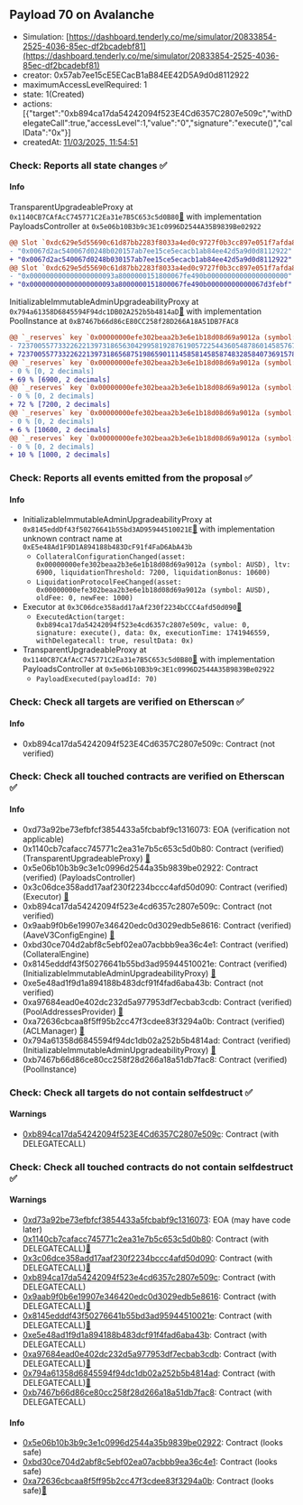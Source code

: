 ## Payload 70 on Avalanche

- Simulation: [https://dashboard.tenderly.co/me/simulator/20833854-2525-4036-85ec-df2bcadebf81](https://dashboard.tenderly.co/me/simulator/20833854-2525-4036-85ec-df2bcadebf81)
- creator: 0x57ab7ee15cE5ECacB1aB84EE42D5A9d0d8112922
- maximumAccessLevelRequired: 1
- state: 1(Created)
- actions: [{"target":"0xb894ca17da54242094f523E4Cd6357C2807e509c","withDelegateCall":true,"accessLevel":1,"value":"0","signature":"execute()","callData":"0x"}]
- createdAt: [11/03/2025, 11:54:51](https://snowtrace.io/tx/0xfecd5d62f0b6e66b738bb247525c14d86705417698f1ba32a3841290b78b4278)

### Check: Reports all state changes :white_check_mark:

#### Info


TransparentUpgradeableProxy at `0x1140CB7CAfAcC745771C2Ea31e7B5C653c5d0B80`[:ghost:](https://github.com/bgd-labs/aave-address-book "GovernanceV3Avalanche.PAYLOADS_CONTROLLER") with implementation PayloadsController at `0x5e06b10B3b9c3E1c0996D2544A35B9839Be02922`
```diff
@@ Slot `0xdc629e5d55690c61d87bb2283f8033a4ed0c9727f0b3cc897e051f7afda800a5` @@
- "0x0067d2ac540067d0248b020157ab7ee15ce5ecacb1ab84ee42d5a9d0d8112922"
+ "0x0067d2ac540067d0248b030157ab7ee15ce5ecacb1ab84ee42d5a9d0d8112922"
@@ Slot `0xdc629e5d55690c61d87bb2283f8033a4ed0c9727f0b3cc897e051f7afda800a6` @@
- "0x000000000000000000093a8000000151800067fe490b00000000000000000000"
+ "0x000000000000000000093a8000000151800067fe490b00000000000067d3febf"
```

InitializableImmutableAdminUpgradeabilityProxy at `0x794a61358D6845594F94dc1DB02A252b5b4814aD`[:ghost:](https://github.com/bgd-labs/aave-address-book "AaveV3Avalanche.POOL") with implementation PoolInstance at `0xB7467b66d86cE80CC258f28D266A18A51DB7FAC8`
```diff
@@ `_reserves` key `0x00000000efe302beaa2b3e6e1b18d08d69a9012a (symbol: AUSD).configuration.data` @@
- 7237005577332262213973186563042995819287619057225443605487860145857673297920
+ 7237005577332262213973186568751986590111458581458587483285840736915784997620
@@ `_reserves` key `0x00000000efe302beaa2b3e6e1b18d08d69a9012a (symbol: AUSD).configuration.data_decoded.ltv` @@
- 0 % [0, 2 decimals]
+ 69 % [6900, 2 decimals]
@@ `_reserves` key `0x00000000efe302beaa2b3e6e1b18d08d69a9012a (symbol: AUSD).configuration.data_decoded.liquidationThreshold` @@
- 0 % [0, 2 decimals]
+ 72 % [7200, 2 decimals]
@@ `_reserves` key `0x00000000efe302beaa2b3e6e1b18d08d69a9012a (symbol: AUSD).configuration.data_decoded.liquidationBonus` @@
- 0 % [0, 2 decimals]
+ 6 % [10600, 2 decimals]
@@ `_reserves` key `0x00000000efe302beaa2b3e6e1b18d08d69a9012a (symbol: AUSD).configuration.data_decoded.liquidationProtocolFee` @@
- 0 % [0, 2 decimals]
+ 10 % [1000, 2 decimals]
```


### Check: Reports all events emitted from the proposal :white_check_mark:

#### Info

- InitializableImmutableAdminUpgradeabilityProxy at `0x8145eddDf43f50276641b55bd3AD95944510021E`[:ghost:](https://github.com/bgd-labs/aave-address-book "AaveV3Avalanche.POOL_CONFIGURATOR") with implementation unknown contract name at `0xE5e48Ad1F9D1A894188b483DcF91f4FaD6AbA43b`
  - `CollateralConfigurationChanged(asset: 0x00000000efe302beaa2b3e6e1b18d08d69a9012a (symbol: AUSD), ltv: 6900, liquidationThreshold: 7200, liquidationBonus: 10600)`
  - `LiquidationProtocolFeeChanged(asset: 0x00000000efe302beaa2b3e6e1b18d08d69a9012a (symbol: AUSD), oldFee: 0, newFee: 1000)`
- Executor at `0x3C06dce358add17aAf230f2234bCCC4afd50d090`[:ghost:](https://github.com/bgd-labs/aave-address-book "AaveV2Avalanche.POOL_ADMIN, AaveV3Avalanche.ACL_ADMIN, GovernanceV3Avalanche.EXECUTOR_LVL_1")
  - `ExecutedAction(target: 0xb894ca17da54242094f523e4cd6357c2807e509c, value: 0, signature: execute(), data: 0x, executionTime: 1741946559, withDelegatecall: true, resultData: 0x)`
- TransparentUpgradeableProxy at `0x1140CB7CAfAcC745771C2Ea31e7B5C653c5d0B80`[:ghost:](https://github.com/bgd-labs/aave-address-book "GovernanceV3Avalanche.PAYLOADS_CONTROLLER") with implementation PayloadsController at `0x5e06b10B3b9c3E1c0996D2544A35B9839Be02922`
  - `PayloadExecuted(payloadId: 70)`

### Check: Check all targets are verified on Etherscan :white_check_mark:

#### Info

- 0xb894ca17da54242094f523E4Cd6357C2807e509c: Contract (not verified) 

### Check: Check all touched contracts are verified on Etherscan :white_check_mark:

#### Info

- 0xd73a92be73efbfcf3854433a5fcbabf9c1316073: EOA (verification not applicable)
- 0x1140cb7cafacc745771c2ea31e7b5c653c5d0b80: Contract (verified) (TransparentUpgradeableProxy) [:ghost:](https://github.com/bgd-labs/aave-address-book "GovernanceV3Avalanche.PAYLOADS_CONTROLLER")
- 0x5e06b10b3b9c3e1c0996d2544a35b9839be02922: Contract (verified) (PayloadsController) 
- 0x3c06dce358add17aaf230f2234bccc4afd50d090: Contract (verified) (Executor) [:ghost:](https://github.com/bgd-labs/aave-address-book "AaveV2Avalanche.POOL_ADMIN, AaveV3Avalanche.ACL_ADMIN, GovernanceV3Avalanche.EXECUTOR_LVL_1")
- 0xb894ca17da54242094f523e4cd6357c2807e509c: Contract (not verified) 
- 0x9aab9f0b6e19907e346420edc0d3029edb5e8616: Contract (verified) (AaveV3ConfigEngine) [:ghost:](https://github.com/bgd-labs/aave-address-book "AaveV3Avalanche.CONFIG_ENGINE")
- 0xbd30ce704d2abf8c5ebf02ea07acbbb9ea36c4e1: Contract (verified) (CollateralEngine) 
- 0x8145edddf43f50276641b55bd3ad95944510021e: Contract (verified) (InitializableImmutableAdminUpgradeabilityProxy) [:ghost:](https://github.com/bgd-labs/aave-address-book "AaveV3Avalanche.POOL_CONFIGURATOR")
- 0xe5e48ad1f9d1a894188b483dcf91f4fad6aba43b: Contract (not verified) 
- 0xa97684ead0e402dc232d5a977953df7ecbab3cdb: Contract (verified) (PoolAddressesProvider) [:ghost:](https://github.com/bgd-labs/aave-address-book "AaveV3Avalanche.POOL_ADDRESSES_PROVIDER")
- 0xa72636cbcaa8f5ff95b2cc47f3cdee83f3294a0b: Contract (verified) (ACLManager) [:ghost:](https://github.com/bgd-labs/aave-address-book "AaveV3Avalanche.ACL_MANAGER")
- 0x794a61358d6845594f94dc1db02a252b5b4814ad: Contract (verified) (InitializableImmutableAdminUpgradeabilityProxy) [:ghost:](https://github.com/bgd-labs/aave-address-book "AaveV3Avalanche.POOL")
- 0xb7467b66d86ce80cc258f28d266a18a51db7fac8: Contract (verified) (PoolInstance) 

### Check: Check all targets do not contain selfdestruct :white_check_mark:

#### Warnings

- [0xb894ca17da54242094f523E4Cd6357C2807e509c](https://snowtrace.io/address/0xb894ca17da54242094f523E4Cd6357C2807e509c): Contract (with DELEGATECALL)

### Check: Check all touched contracts do not contain selfdestruct :white_check_mark:

#### Warnings

- [0xd73a92be73efbfcf3854433a5fcbabf9c1316073](https://snowtrace.io/address/0xd73a92be73efbfcf3854433a5fcbabf9c1316073): EOA (may have code later)
- [0x1140cb7cafacc745771c2ea31e7b5c653c5d0b80](https://snowtrace.io/address/0x1140cb7cafacc745771c2ea31e7b5c653c5d0b80): Contract (with DELEGATECALL)[:ghost:](https://github.com/bgd-labs/aave-address-book "GovernanceV3Avalanche.PAYLOADS_CONTROLLER")
- [0x3c06dce358add17aaf230f2234bccc4afd50d090](https://snowtrace.io/address/0x3c06dce358add17aaf230f2234bccc4afd50d090): Contract (with DELEGATECALL)[:ghost:](https://github.com/bgd-labs/aave-address-book "AaveV2Avalanche.POOL_ADMIN, AaveV3Avalanche.ACL_ADMIN, GovernanceV3Avalanche.EXECUTOR_LVL_1")
- [0xb894ca17da54242094f523e4cd6357c2807e509c](https://snowtrace.io/address/0xb894ca17da54242094f523e4cd6357c2807e509c): Contract (with DELEGATECALL)
- [0x9aab9f0b6e19907e346420edc0d3029edb5e8616](https://snowtrace.io/address/0x9aab9f0b6e19907e346420edc0d3029edb5e8616): Contract (with DELEGATECALL)[:ghost:](https://github.com/bgd-labs/aave-address-book "AaveV3Avalanche.CONFIG_ENGINE")
- [0x8145edddf43f50276641b55bd3ad95944510021e](https://snowtrace.io/address/0x8145edddf43f50276641b55bd3ad95944510021e): Contract (with DELEGATECALL)[:ghost:](https://github.com/bgd-labs/aave-address-book "AaveV3Avalanche.POOL_CONFIGURATOR")
- [0xe5e48ad1f9d1a894188b483dcf91f4fad6aba43b](https://snowtrace.io/address/0xe5e48ad1f9d1a894188b483dcf91f4fad6aba43b): Contract (with DELEGATECALL)
- [0xa97684ead0e402dc232d5a977953df7ecbab3cdb](https://snowtrace.io/address/0xa97684ead0e402dc232d5a977953df7ecbab3cdb): Contract (with DELEGATECALL)[:ghost:](https://github.com/bgd-labs/aave-address-book "AaveV3Avalanche.POOL_ADDRESSES_PROVIDER")
- [0x794a61358d6845594f94dc1db02a252b5b4814ad](https://snowtrace.io/address/0x794a61358d6845594f94dc1db02a252b5b4814ad): Contract (with DELEGATECALL)[:ghost:](https://github.com/bgd-labs/aave-address-book "AaveV3Avalanche.POOL")
- [0xb7467b66d86ce80cc258f28d266a18a51db7fac8](https://snowtrace.io/address/0xb7467b66d86ce80cc258f28d266a18a51db7fac8): Contract (with DELEGATECALL)

#### Info

- [0x5e06b10b3b9c3e1c0996d2544a35b9839be02922](https://snowtrace.io/address/0x5e06b10b3b9c3e1c0996d2544a35b9839be02922): Contract (looks safe)
- [0xbd30ce704d2abf8c5ebf02ea07acbbb9ea36c4e1](https://snowtrace.io/address/0xbd30ce704d2abf8c5ebf02ea07acbbb9ea36c4e1): Contract (looks safe)
- [0xa72636cbcaa8f5ff95b2cc47f3cdee83f3294a0b](https://snowtrace.io/address/0xa72636cbcaa8f5ff95b2cc47f3cdee83f3294a0b): Contract (looks safe)[:ghost:](https://github.com/bgd-labs/aave-address-book "AaveV3Avalanche.ACL_MANAGER")

